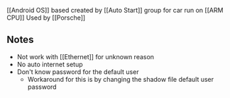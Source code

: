 [[Android OS]] based created by [[Auto Start]] group for car run on [[ARM CPU]]
Used by [[Porsche]]

## Notes
- Not work with [[Ethernet]] for unknown reason
- No auto internet setup
- Don't know password for the default user
    - Workaround for this is by changing the shadow file default user password